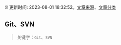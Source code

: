 :alarm_clock: 更新时间: 2023-08-01 18:32:52。[文章来源](/README.md)、[文章分类](/TAGS.md)

## Git、SVN


> 关键字：`Git`、`SVN`



